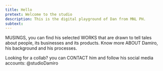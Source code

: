 ```yaml
---
title: Hello
pretext: Welcome to the studio
description: This is the digital playground of Dan from MNL PH.
subtext:
---
```


<MdxButton href='/musings'>MUSINGS</MdxButton>, you can find his selected <MdxButton href='/works'>WORKS</MdxButton> that are drawn to tell tales about people, its businesses and its products. Know more <MdxButton href='/about'>ABOUT</MdxButton> Damiro, his background and his processes.

Looking for a collab? you can <MdxButton href='/contact'>CONTACT</MdxButton> him and follow his social media accounts: @studioDamiro
